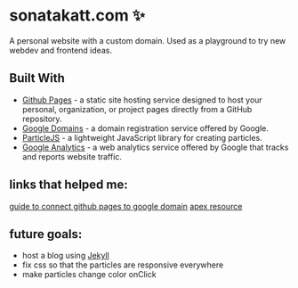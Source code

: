 # sonatakatt.com :sparkles:

A personal website with a custom domain. Used as a playground to try new webdev and frontend ideas.

## Built With
* [Github Pages](https://pages.github.com/) - a static site hosting service designed to host your personal, organization, or project pages directly from a GitHub repository.
* [Google Domains](https://domains.google/#/) -  a domain registration service offered by Google.
* [ParticleJS](https://vincentgarreau.com/particles.js/) - a lightweight JavaScript library for creating particles.
* [Google Analytics](https://www.google.com/analytics/) -  a web analytics service offered by Google that tracks and reports website traffic. 

## links that helped me:

[guide to connect github pages to google domain](http://www.curtismlarson.com/blog/2015/04/12/github-pages-google-domains/)
[apex resource](https://help.github.com/en/articles/setting-up-an-apex-domain)
## future goals:
* host a blog using [Jekyll](https://help.github.com/articles/using-jekyll-as-a-static-site-generator-with-github-pages/)
* fix css so that the particles are responsive everywhere
* make particles change color onClick
